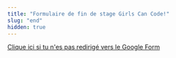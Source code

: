 ```yaml
---
title: "Formulaire de fin de stage Girls Can Code!"
slug: "end"
hidden: true
---
```


<meta http-equiv="refresh" content="0;url=https://docs.google.com/forms/d/e/1FAIpQLSftfD7lorNYMxJjHbQNulnE60cHvkEJs3TN7iNdyj3-w4v29A/viewform?usp=sf_link">

[Clique ici si tu n'es pas redirigé vers le Google Form](https://docs.google.com/forms/d/e/1FAIpQLSftfD7lorNYMxJjHbQNulnE60cHvkEJs3TN7iNdyj3-w4v29A/viewform?usp=sf_link)
